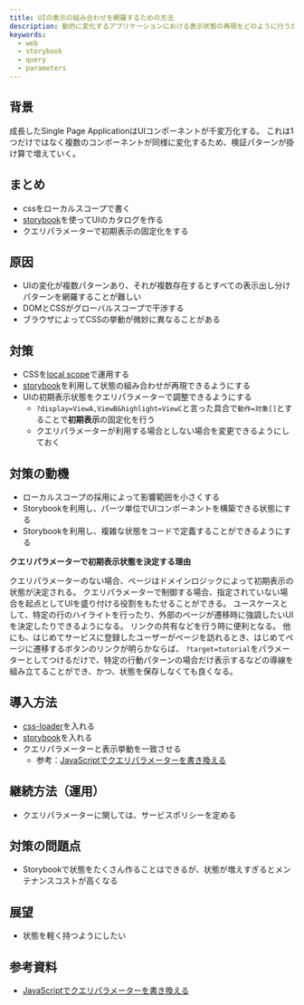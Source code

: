 ```yaml
---
title: UIの表示の組み合わせを網羅するための方法
description: 動的に変化するアプリケーションにおける表示状態の再現をどのように行うか。
keywords:
  - web
  - storybook
  - query
  - parameters
---
```


## 背景

成長したSingle Page ApplicationはUIコンポーネントが千変万化する。
これは1つだけではなく複数のコンポーネントが同様に変化するため、検証パターンが掛け算で増えていく。

## まとめ

* cssをローカルスコープで書く
* [storybook](https://storybook.js.org/)を使ってUIのカタログを作る
* クエリパラメーターで初期表示の固定化をする

## 原因

* UIの変化が複数パターンあり、それが複数存在するとすべての表示出し分けパターンを網羅することが難しい
* DOMとCSSがグローバルスコープで干渉する
* ブラウザによってCSSの挙動が微妙に異なることがある

## 対策

* CSSを[local scope](https://webpack.js.org/loaders/css-loader/)で運用する
* [storybook](https://storybook.js.org/)を利用して状態の組み合わせが再現できるようにする
* UIの初期表示状態をクエリパラメーターで調整できるようにする
  * `?display=ViewA,ViewB&highlight=ViewC`と言った具合で`動作=対象[]`とすることで**初期表示**の固定化を行う
  * クエリパラメーターが利用する場合としない場合を変更できるようにしておく

## 対策の動機

* ローカルスコープの採用によって影響範囲を小さくする
* Storybookを利用し、パーツ単位でUIコンポーネントを構築できる状態にする
* Storybookを利用し、複雑な状態をコードで定義することができるようにする

**クエリパラメーターで初期表示状態を決定する理由**

クエリパラメーターのない場合、ページはドメインロジックによって初期表示の状態が決定される。
クエリパラメーターで制御する場合、指定されていない場合を起点としてUIを盛り付ける役割をもたせることができる。
ユースケースとして、特定の行のハイライトを行ったり、外部のページが遷移時に強調したいUIを決定したりできるようになる。
リンクの共有などを行う時に便利となる。
他にも、はじめてサービスに登録したユーザーがページを訪れるとき、はじめてページに遷移するボタンのリンクが明らかならば、
`?target=tutorial`をパラメーターとしてつけるだけで、特定の行動パターンの場合だけ表示するなどの導線を組み立てることができ、かつ、状態を保存しなくても良くなる。

## 導入方法

* [css-loader](https://webpack.js.org/loaders/css-loader/)を入れる
* [storybook](https://storybook.js.org/)を入れる
* クエリパラメーターと表示挙動を一致させる
  * 参考：[JavaScriptでクエリパラメーターを書き換える](../javascript/change-query-params.md)

## 継続方法（運用）

* クエリパラメーターに関しては、サービスポリシーを定める

## 対策の問題点

* Storybookで状態をたくさん作ることはできるが、状態が増えすぎるとメンテナンスコストが高くなる

## 展望

* 状態を軽く持つようにしたい

## 参考資料

* [JavaScriptでクエリパラメーターを書き換える](../javascript/change-query-params.md)


